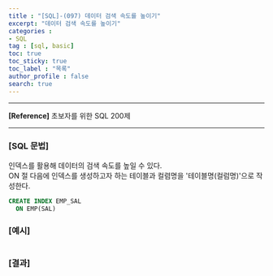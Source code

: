```yaml
---
title : "[SQL]-(097) 데이터 검색 속도를 높이기"
excerpt: "데이터 검색 속도를 높이기"
categories :
- SQL
tag : [sql, basic]
toc: true
toc_sticky: true
toc_label : "목록"
author_profile : false
search: true
---
```


---
**[Reference]** 초보자를 위한 SQL 200제

---

### [SQL 문법]
인덱스를 활용해 데이터의 검색 속도를 높일 수 있다.  
ON 절 다음에 인덱스를 생성하고자 하는 테이블과 컬렴명을 '테이블명(컬럼명)'으로 작성한다.
```sql
CREATE INDEX EMP_SAL
  ON EMP(SAL)
```
### [예시]
```python
```
### [결과]

    
